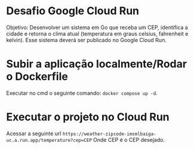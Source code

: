 # Desafio Google Cloud Run

Objetivo: Desenvolver um sistema em Go que receba um CEP, identifica a cidade e retorna o clima atual (temperatura em graus celsius, fahrenheit e kelvin). Esse sistema deverá ser publicado no Google Cloud Run.

# Subir a aplicação localmente/Rodar o Dockerfile

Executar no cmd o seguinte comando: `docker compose up -d`.

# Executar o projeto no Cloud Run

Acessar a seguinte url `https://weather-zipcode-imsmlbaiga-uc.a.run.app/temperature?cep=CEP` Onde CEP é o CEP desejado.